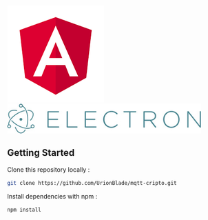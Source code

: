 [![Angular Logo](./logo-angular.jpg)](https://angular.io/) [![Electron Logo](./logo-electron.jpg)](https://electron.atom.io/)

## Getting Started

Clone this repository locally :

``` bash
git clone https://github.com/UrionBlade/mqtt-cripto.git
```

Install dependencies with npm :

``` bash
npm install
```
